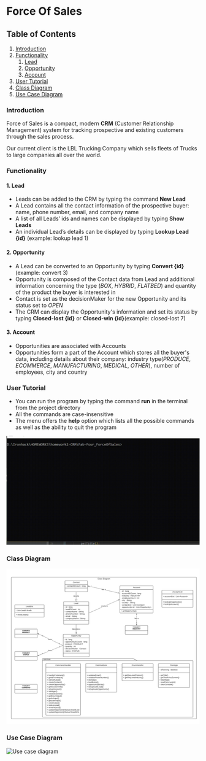 # Force Of Sales

## Table of Contents

1. [Introduction](#Introduction)
2. [Functionality](#Functionality)
    1. [Lead](#Lead)
    2. [Opportunity](#Opportunity)
    3. [Account](#Account)
3. [User Tutorial](#User-Tutorial)
4. [Class Diagram](#Class-Diagram)
5. [Use Case Diagram](#Use-Case-Diagram)
### Introduction

Force of Sales is a compact, modern **CRM** (Customer Relationship Management) system for tracking prospective and existing customers through the sales process.

Our current client is the LBL Trucking Company which sells fleets of Trucks to large companies all over the world.

### Functionality
#### 1. Lead
- Leads can be added to the CRM by typing the command **New Lead**
- A Lead contains all the contact information of the prospective buyer:
 name, phone number, email, and company name
- A list of all Leads’ ids and names can be displayed by typing **Show Leads**
- An individual Lead’s details can be displayed by typing **Lookup Lead {id}** (example: lookup lead 1)
#### 2. Opportunity
- A Lead can be converted to an Opportunity by typing **Convert {id}**(example: convert 3)
- Opportunity is composed of the Contact data from Lead and additional information concerning the type (*BOX*, *HYBRID*, *FLATBED*) 
  and quantity of the product the buyer is interested in
- Contact is set as the decisionMaker for the new Opportunity and its status set to *OPEN*
- The CRM can display the Opportunity's information and set its status by typing **Closed-lost {id}** or **Closed-win {id}**(example: closed-lost 7)
#### 3. Account
- Opportunities are associated with Accounts
- Opportunities form a part of the Account which stores all the buyer's data, including details about their 
 company: industry type(*PRODUCE*, *ECOMMERCE*, *MANUFACTURING*, *MEDICAL*, *OTHER*), number of employees,
 city and country
### User Tutorial
- You can run the program by typing the command **run** in the terminal from the project directory 
- All the commands are case-insensitive
- The menu offers the **help** option which lists all the possible commands as well as the ability to quit 
 the program  

![User tutorial](src/main/java/com/ironhack/FabFour/homework2/assets/forceOfSales.gif "User Tutorial")

### Class Diagram 
![Class diagram](src/main/java/com/ironhack/FabFour/homework2/assets/classDiagram.png?raw=true "Class diagram")

### Use Case Diagram 
![Use case diagram](src/main/java/com/ironhack/FabFour/homework2/assets/useDiagram.jpg?raw=true "Use case diagram")





